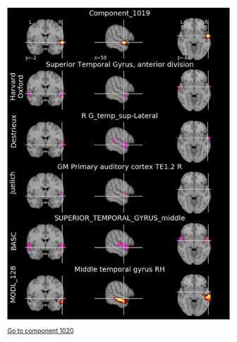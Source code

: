 


![1019](preliminary/1019.jpg "Component 1019")

[Go to component 1020](https://parietal-inria.github.io/MODL_atlas/1024/1020 "Component 1020")